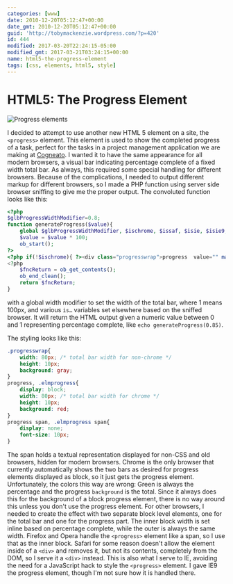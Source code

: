 ```yaml
---
categories: [www]
date: 2010-12-20T05:12:47+00:00
date_gmt: 2010-12-20T05:12:47+00:00
guid: 'http://tobymackenzie.wordpress.com/?p=420'
id: 444
modified: 2017-03-20T22:24:15-05:00
modified_gmt: 2017-03-21T03:24:15+00:00
name: html5-the-progress-element
tags: [css, elements, html5, style]
---
```


HTML5: The Progress Element
===========================

![](https://www.tobymackenzie.com/_/wp-content/uploads/2010/12/screen-shot-2010-12-20-at-10-12-20-00-17-50.png "Progress elements")

I decided to attempt to use another new HTML 5 element on a site, the `<progress>` element.  This element is used to show the completed progress of a task, perfect for the tasks in a project management application we are making at [Cogneato](http://cogneato.com).  I wanted it to have the same appearance for all modern browsers, a visual bar indicating percentage complete of a fixed width total bar.  As always, this required some special handling for different browsers.  Because of the complications, I needed to output different markup for different browsers, so I made a PHP function using server side browser sniffing to give me the proper output.  The convoluted function looks like this:

``` php
<?php
$glbProgressWidthModifier=0.8;
function generateProgress($value){
	global $glbProgressWidthModifier, $ischrome, $issaf, $isie, $isie9;
	$value = $value * 100;
	ob_start();
?>
<?php if(!$ischrome){ ?><div class="progresswrap">progress  value="" max="100" class="elmprogress" style="width:px;"><span>%</span>></div><?php } ?>	
<?php
	$fncReturn = ob_get_contents();
	ob_end_clean();
	return $fncReturn;
}
```

with a global width modifier to set the width of the total bar, where 1 means 100px, and various `is…` variables set elsewhere based on the sniffed browser.  It will return the HTML output given a numeric value between 0 and 1 representing percentage complete, like `echo generateProgress(0.85)`.

<!--more-->

The styling looks like this:

``` css
.progresswrap{
	width: 80px; /* total bar width for non-chrome */
	height: 10px;
	background: gray;
}
progress, .elmprogress{
	display: block;
	width: 80px; /* total bar width for chrome */
	height: 10px;
	background: red;
}
progress span, .elmprogress span{
	display: none;
	font-size: 10px;
}
```

The span holds a textual representation displayed for non-CSS and old browsers, hidden for modern browsers.  Chrome is the only browser that currently automatically shows the two bars as desired for progress elements displayed as block, so it just gets the progress element.  Unfortunately, the colors this way are wrong:  Green is always the percentage and the progress `background` is the total.  Since it always does this for the background of a block progress element, there is no way around this unless you don't use the progress element.  For other browsers, I needed to create the effect with two separate block level elements, one for the total bar and one for the progress part.  The inner block width is set inline based on percentage complete, while the outer is always the same width.  Firefox and Opera handle the `<progress>` element like a span, so I use that as the inner block.  Safari for some reason doesn't allow the element inside of a `<div>` and removes it, but not its contents, completely from the DOM, so I serve it a `<div>` instead.  This is also what I serve to IE, avoiding the need for a JavaScript hack to style the `<progress>` element.  I gave IE9 the progress element, though I'm not sure how it is handled there.

